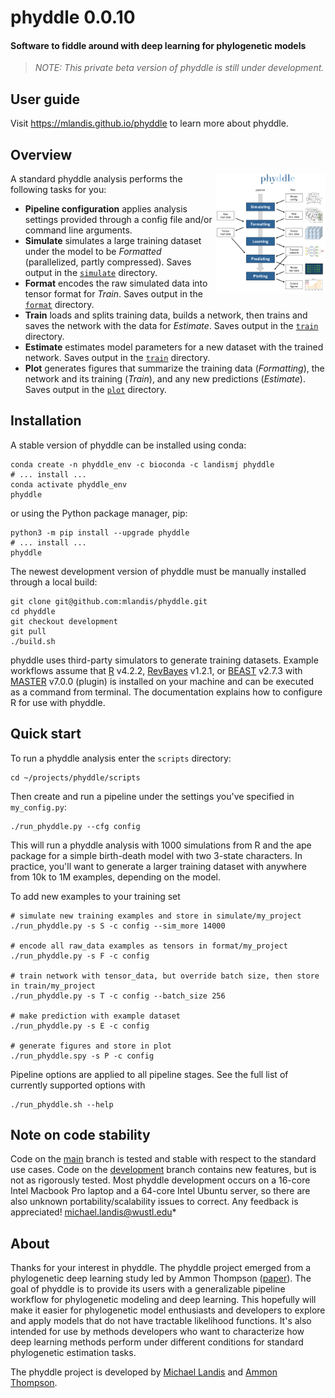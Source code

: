 # phyddle 0.0.10

#### Software to fiddle around with deep learning for phylogenetic models

> *NOTE: This private beta version of phyddle is still under development.*

## User guide
Visit https://mlandis.github.io/phyddle to learn more about phyddle.

## Overview

<img align="right" src="https://github.com/landislab/landislab.github.io/blob/5bb4685a12ebf4c99dd773de6d87b44cc3c47090/assets/research/img/phyddle_pipeline.png?raw=true" width="35%">

A standard phyddle analysis performs the following tasks for you:

- **Pipeline configuration** applies analysis settings provided through a config file and/or command line arguments.
- **Simulate** simulates a large training dataset under the model to be *Formatted* (parallelized, partly compressed). Saves output in the [`simulate`](workspace/simulate) directory.
- **Format** encodes the raw simulated data into tensor format for *Train*. Saves output in the [`format`](workspace/format) directory.
- **Train** loads and splits training data, builds a network, then trains and saves the network with the data for *Estimate*. Saves output in the [`train`](workspace/train) directory.
- **Estimate** estimates model parameters for a new dataset with the trained network. Saves output in the [`train`](workspace/train) directory.
- **Plot** generates figures that summarize the training data (*Formatting*), the network and its training (*Train*), and any new predictions (*Estimate*). Saves output in the [`plot`](workspace/plot) directory.


## Installation

A stable version of phyddle can be installed using conda:

```shell
conda create -n phyddle_env -c bioconda -c landismj phyddle
# ... install ...
conda activate phyddle_env
phyddle
```

or using the Python package manager, pip:

```shell
python3 -m pip install --upgrade phyddle
# ... install ...
phyddle
```

The newest development version of phyddle must be manually installed through a local build:
```shell
git clone git@github.com:mlandis/phyddle.git
cd phyddle
git checkout development
git pull
./build.sh
```

phyddle uses third-party simulators to generate training datasets. Example workflows assume that [R](https://cran.r-project.org) v4.2.2, [RevBayes](https://revbayes.github.io) v1.2.1, or [BEAST](https://www.beast2.org/) v2.7.3 with [MASTER](https://github.com/tgvaughan/MASTER) v7.0.0 (plugin) is installed on your machine and can be executed as a command from terminal. The documentation explains how to configure R for use with phyddle.

## Quick start

To run a phyddle analysis enter the `scripts` directory:
```shell
cd ~/projects/phyddle/scripts
```

Then create and run a pipeline under the settings you've specified in `my_config.py`:
```shell
./run_phyddle.py --cfg config
```

This will run a phyddle analysis with 1000 simulations from R and the ape package for a simple birth-death model with two 3-state characters. In practice, you'll want to generate a larger training dataset with anywhere from 10k to 1M examples, depending on the model.

To add new examples to your training set
```shell
# simulate new training examples and store in simulate/my_project
./run_phyddle.py -s S -c config --sim_more 14000

# encode all raw_data examples as tensors in format/my_project
./run_phyddle.py -s F -c config

# train network with tensor_data, but override batch size, then store in train/my_project
./run_phyddle.py -s T -c config --batch_size 256

# make prediction with example dataset
./run_phyddle.py -s E -c config

# generate figures and store in plot
./run_phyddle.spy -s P -c config
```

Pipeline options are applied to all pipeline stages. See the full list of currently supported options with
```shell
./run_phyddle.sh --help
```

## Note on code stability

Code on the [main](https://github.com/mlandis/phyddle/tree/main) branch is tested and stable with respect to the standard use cases. Code on the [development](https://github.com/mlandis/phyddle/tree/development) branch contains new features, but is not as rigorously tested. Most phyddle development occurs on a 16-core Intel Macbook Pro laptop and a 64-core Intel Ubuntu server, so there are also unknown portability/scalability issues to correct. Any feedback is appreciated! michael.landis@wustl.edu*

## About
Thanks for your interest in phyddle. The phyddle project emerged from a phylogenetic deep learning study led by Ammon Thompson ([paper](https://www.biorxiv.org/content/10.1101/2023.02.08.527714v2)). The goal of phyddle is to provide its users with a generalizable pipeline workflow for phylogenetic modeling and deep learning. This hopefully will make it easier for phylogenetic model enthusiasts and developers to explore and apply models that do not have tractable likelihood functions. It's also intended for use by methods developers who want to characterize how deep learning methods perform under different conditions for standard phylogenetic estimation tasks.

The phyddle project is developed by [Michael Landis](https://landislab.org) and [Ammon Thompson](https://scholar.google.com/citations?user=_EpmmTwAAAAJ&hl=en&oi=ao).


